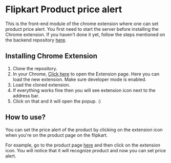 # Flipkart Product price alert
This is the front-end module of the chrome extension where one can set product price alert. You first need to start the server before installing the Chrome extension. If you haven't done it yet, follow the steps mentioned on the backend repository [here](https://github.com/puneet24/flipkart_extension_backend).


## Installing Chrome Extension    

1) Clone the repository.  
2) In your Chrome, [Click here](chrome://extensions/) to open the Extension page. Here you can load the new extension. Make sure developer mode is enabled.  
3) Load the cloned extension.  
4) If everything works fine then you will see extension icon next to the address bar.  
5) Click on that and it will open the popup. :)  



## How to use?    

You can set the price alert of the product by clicking on the extension icon when you're on the product page on the flipkart.  

For example, go to the product page [here](http://www.flipkart.com/swipe-elite-2/p/itmecgyfyaexgzva?pid=MOBECGYF22SYGGAT&icmpid=reco_pp_same_mobile_mobile_3&ppid=MOBEBZZGKH7QGZKH) and then click on the extension icon. You will notice that it will recognize product and now you can set price alert.   



